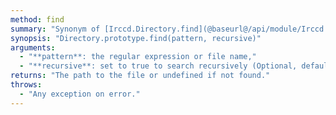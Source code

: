 ```yaml
---
method: find
summary: "Synonym of [Irccd.Directory.find](@baseurl@/api/module/Irccd.Directory/function/find.html) but the path is taken from the directory object."
synopsis: "Directory.prototype.find(pattern, recursive)"
arguments:
  - "**pattern**: the regular expression or file name,"
  - "**recursive**: set to true to search recursively (Optional, default: false)."
returns: "The path to the file or undefined if not found."
throws:
  - "Any exception on error."
---
```

